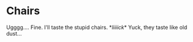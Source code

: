 # Chairs

Ugggg.... Fine. I'll taste the stupid chairs. \*_liiiick_\* Yuck, they taste like old dust...
